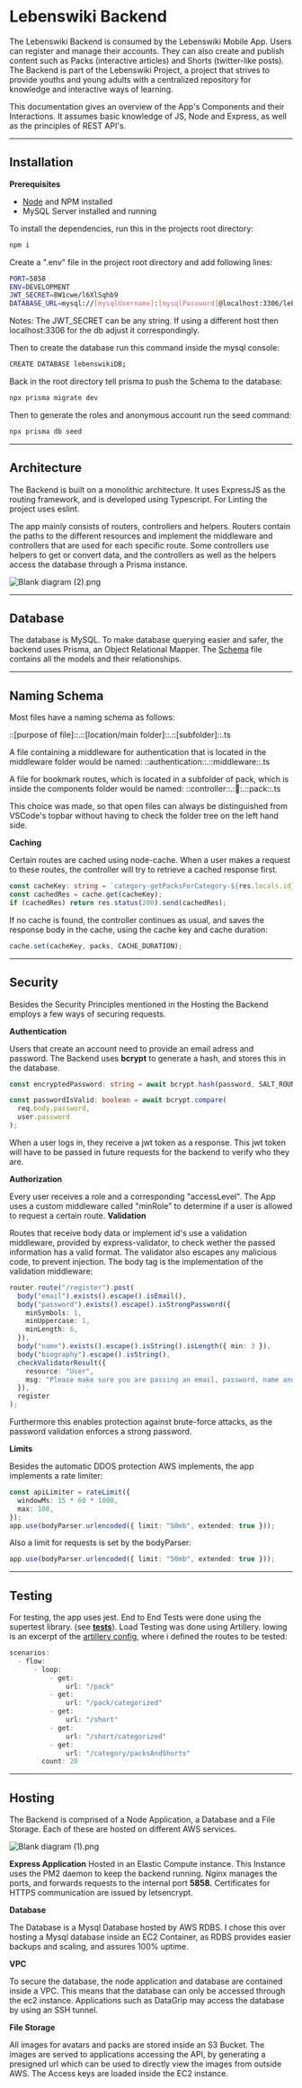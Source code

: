 # Lebenswiki Backend

The Lebenswiki Backend is consumed by the Lebenswiki Mobile App. Users can register and manage their accounts. They can also create and publish content such as Packs (interactive articles) and Shorts (twitter-like posts).
The Backend is part of the Lebenswiki Project, a project that strives to provide youths and young adults with a centralized repository for knowledge and interactive ways of learning.

This documentation gives an overview of the App's Components and their Interactions. It assumes basic knowledge of JS, Node and Express, as well as the principles of REST API's.

---

## Installation

**Prerequisites**

- [Node](https://nodejs.org/en/download) and NPM installed
- MySQL Server installed and running

To install the dependencies, run this in the projects root directory:

```bash
npm i
```

Create a ".env" file in the project root directory and add following lines:

```bash
PORT=5858
ENV=DEVELOPMENT
JWT_SECRET=8W1cwe/l6XlSqhb9
DATABASE_URL=mysql://[mysqlUsername]:[mysqlPassword]@localhost:3306/lebenswikiDB
```

Notes: The JWT_SECRET can be any string.
If using a different host then localhost:3306 for the db adjust it correspondingly.

Then to create the database run this command inside the mysql console:

```bash
CREATE DATABASE lebenswikiDB;
```

Back in the root directory tell prisma to push the Schema to the database:

```bash
npx prisma migrate dev
```

Then to generate the roles and anonymous account run the seed command:

```bash
npx prisma db seed
```

---

## Architecture

The Backend is built on a monolithic architecture. It uses ExpressJS as the routing framework, and is developed using Typescript. For Linting the project uses eslint.

The app mainly consists of routers, controllers and helpers. Routers contain the paths to the different resources and implement the middleware and controllers that are used for each specific route.
Some controllers use helpers to get or convert data, and the controllers as well as the helpers access the database through a Prisma instance.

![Blank diagram (2).png](https://res.craft.do/user/full/b0e62220-21e7-3e79-e368-d4886dca007e/doc/B28F4E97-A6F7-42D6-9388-3D049F72B1F7/E58B443B-EEE0-4D4F-AF58-3C29BFDF7DE4_2/f7xcCk2pSi4gAIBAVk17AWh0Xkhp8wZca4Q6Uh7wzOQz/Blank%20diagram%202.png)

---

## Database

The database is MySQL. To make database querying easier and safer, the backend uses Prisma, an Object Relational Mapper. The [Schema](prisma/schema.prisma) file contains all the models and their relationships.

---

## Naming Schema

Most files have a naming schema as follows:

::[purpose of file]::.::[location/main folder]::.::[subfolder]::.ts

A file containing a middleware for authentication that is located in the middleware folder would be named: ::authentication::.::middleware::.ts

A file for bookmark routes, which is located in a subfolder of pack, which is inside the components folder would be named: ::controller::.::bookmark::.::pack::.ts

This choice was made, so that open files can always be distinguished from VSCode's topbar without having to check the folder tree on the left hand side.

**Caching**

Certain routes are cached using node-cache. When a user makes a request to these routes, the controller will try to retrieve a cached response first.

```typescript
const cacheKey: string = `category-getPacksForCategory-${res.locals.id}-${res.locals.user.id}`;
const cachedRes = cache.get(cacheKey);
if (cachedRes) return res.status(200).send(cachedRes);
```

If no cache is found, the controller continues as usual, and saves the response body in the cache, using the cache key and cache duration:

```typescript
cache.set(cacheKey, packs, CACHE_DURATION);
```

---

## **Security**

Besides the Security Principles mentioned in the Hosting the Backend employs a few ways of securing requests.

**Authentication**

Users that create an account need to provide an email adress and password. The Backend uses **bcrypt** to generate a hash, and stores this in the database.

```typescript
const encryptedPassword: string = await bcrypt.hash(password, SALT_ROUNDS);
```

```typescript
const passwordIsValid: boolean = await bcrypt.compare(
  req.body.password,
  user.password
);
```

When a user logs in, they receive a jwt token as a response. This jwt token will have to be passed in future requests for the backend to verify who they are.

**Authorization**

Every user receives a role and a corresponding "accessLevel". The App uses a custom middleware called "minRole" to determine if a user is allowed to request a certain route. **Validation**

Routes that receive body data or implement id's use a validation middleware, provided by express-validator, to check wether the passed information has a valid format. The validator also escapes any malicious code, to prevent injection. The body tag is the implementation of the validation middleware:

```typescript
router.route("/register").post(
  body("email").exists().escape().isEmail(),
  body("password").exists().escape().isStrongPassword({
    minSymbols: 1,
    minUppercase: 1,
    minLength: 6,
  }),
  body("name").exists().escape().isString().isLength({ min: 3 }),
  body("biography").escape().isString(),
  checkValidatorResult({
    resource: "User",
    msg: "Please make sure you are passing an email, password, name and biography.",
  }),
  register
);
```

Furthermore this enables protection against brute-force attacks, as the password validation enforces a strong password.

**Limits**

Besides the automatic DDOS protection AWS implements, the app implements a rate limiter:

```typescript
const apiLimiter = rateLimit({
  windowMs: 15 * 60 * 1000,
  max: 100,
});
app.use(bodyParser.urlencoded({ limit: "50mb", extended: true }));
```

Also a limit for requests is set by the bodyParser:

```typescript
app.use(bodyParser.urlencoded({ limit: "50mb", extended: true }));
```

---

## Testing

For testing, the app uses jest. End to End Tests were done using the supertest library. (see [**tests**](__tests__)).
Load Testing was done using Artillery.
lowing is an excerpt of the [artillery config](__load-testing__/artillery-load.yml), where i defined the routes to be tested:

```typescript
scenarios:
  - flow:
      - loop:
          - get:
              url: "/pack"
          - get:
              url: "/pack/categorized"
          - get:
              url: "/short"
          - get:
              url: "/short/categorized"
          - get:
              url: "/category/packsAndShorts"
        count: 20
```

---

## Hosting

The Backend is comprised of a Node Application, a Database and a File Storage. Each of these are hosted on different AWS services.

![Blank diagram (1).png](https://res.craft.do/user/full/b0e62220-21e7-3e79-e368-d4886dca007e/doc/B28F4E97-A6F7-42D6-9388-3D049F72B1F7/3057E481-358C-4699-9671-0A9C7E1EB73D_2/ewNf9BKTjnAENcUH4GBmCp6YI8UBcw7h0xLMKjlEvUEz/Blank%20diagram%201.png)

**Express Application** Hosted in an Elastic Compute instance. This Instance uses the PM2 daemon to keep the backend running. Nginx manages the ports, and forwards requests to the internal port **5858.** Certificates for HTTPS communication are issued by letsencrypt.

**Database**

The Database is a Mysql Database hosted by AWS RDBS. I chose this over hosting a Mysql database inside an EC2 Container, as RDBS provides easier backups and scaling, and assures 100% uptime.

**VPC**

To secure the database, the node application and database are contained inside a VPC. This means that the database can only be accessed through the ec2 instance. Applications such as DataGrip may access the database by using an SSH tunnel.

**File Storage**

All images for avatars and packs are stored inside an S3 Bucket. The images are served to applications accessing the API, by generating a presigned url which can be used to directly view the images from outside AWS. The Access keys are loaded inside the EC2 instance.
